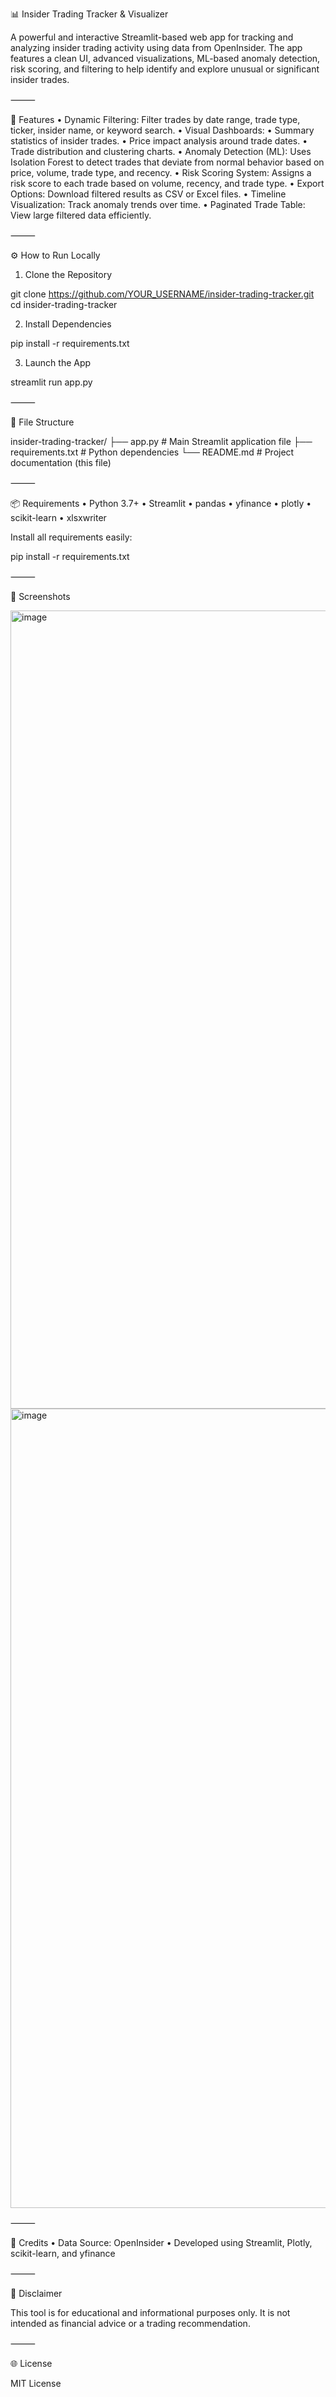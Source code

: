 📊 Insider Trading Tracker & Visualizer

A powerful and interactive Streamlit-based web app for tracking and analyzing insider trading activity using data from OpenInsider. The app features a clean UI, advanced visualizations, ML-based anomaly detection, risk scoring, and filtering to help identify and explore unusual or significant insider trades.

⸻

🚀 Features
	•	Dynamic Filtering: Filter trades by date range, trade type, ticker, insider name, or keyword search.
	•	Visual Dashboards:
	•	Summary statistics of insider trades.
	•	Price impact analysis around trade dates.
	•	Trade distribution and clustering charts.
	•	Anomaly Detection (ML): Uses Isolation Forest to detect trades that deviate from normal behavior based on price, volume, trade type, and recency.
	•	Risk Scoring System: Assigns a risk score to each trade based on volume, recency, and trade type.
	•	Export Options: Download filtered results as CSV or Excel files.
	•	Timeline Visualization: Track anomaly trends over time.
	•	Paginated Trade Table: View large filtered data efficiently.

⸻

⚙️ How to Run Locally

1. Clone the Repository

git clone https://github.com/YOUR_USERNAME/insider-trading-tracker.git
cd insider-trading-tracker

2. Install Dependencies

pip install -r requirements.txt

3. Launch the App

streamlit run app.py


⸻

📁 File Structure

insider-trading-tracker/
├── app.py                 # Main Streamlit application file
├── requirements.txt       # Python dependencies
└── README.md              # Project documentation (this file)


⸻

📦 Requirements
	•	Python 3.7+
	•	Streamlit
	•	pandas
	•	yfinance
	•	plotly
	•	scikit-learn
	•	xlsxwriter

Install all requirements easily:

pip install -r requirements.txt


⸻

📸 Screenshots

<img width="1277" alt="image" src="https://github.com/user-attachments/assets/2a4d049e-4a6f-4fd7-9c4b-461967826aa5" />
<img width="1279" alt="image" src="https://github.com/user-attachments/assets/80cd42df-ceb4-40fe-a077-b6ee2991d4f0" />



⸻

🙌 Credits
	•	Data Source: OpenInsider
	•	Developed using Streamlit, Plotly, scikit-learn, and yfinance

⸻

📌 Disclaimer

This tool is for educational and informational purposes only. It is not intended as financial advice or a trading recommendation.

⸻

🌐 License

MIT License
